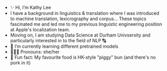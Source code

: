 - ✨ Hi, I’m Kathy Lee
- I have a background in linguistics & translation where I was introduced to machine translation, lexicrography and corpus... These topics fascinated me and led me to my previous linguistic engineering position at Apple's localization team.
- Moving on, I am studying Data Science at Durham Univsersity and particularly interested in to the field of NLP 🔠
- 🌱 I’m currently learning different pretrained models 
- 👩🏻‍💻 Pronouns: she/her
- 🦦 Fun fact: My favourite food is HK-style "piggy" bun (and there's no pork in it)

<!---
klee122/klee122 is a ✨ special ✨ repository because its `README.md` (this file) appears on your GitHub profile.
You can click the Preview link to take a look at your changes.

💞️ I’m looking to collaborate on ...
- 📫 How to reach me 
--->
